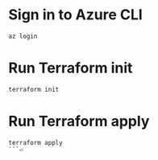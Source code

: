 
# Sign in to Azure CLI
```
az login
```

# Run Terraform init
```
terraform init
```

# Run Terraform apply
```
terraform apply
```⏎         